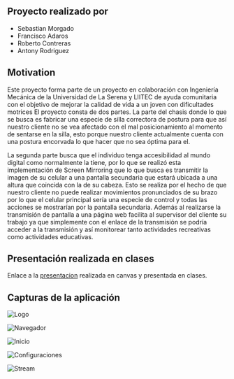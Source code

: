 ## Proyecto realizado por
- Sebastian Morgado
- Francisco Adaros
- Roberto Contreras
- Antony Rodriguez

## Motivation

Este proyecto forma parte de un proyecto en colaboración con Ingeniería Mecánica de la Universidad de La Serena y LIITEC de ayuda comunitaria con el objetivo de mejorar la calidad de vida a un joven con dificultades motrices
El proyecto consta de dos partes. La parte del chasis donde lo que se busca es fabricar una especie de silla correctora de postura para que así nuestro cliente no se vea afectado con el mal posicionamiento al momento de sentarse en la silla, esto porque nuestro cliente actualmente cuenta con una postura encorvada lo que hacer que no sea óptima para el.

La segunda parte busca que el individuo tenga accesibilidad al mundo digital como normalmente la tiene, por lo que se realizó esta implementación de Screen Mirroring que lo que busca es transmitir la imagen de su celular a una pantalla secundaria que estará ubicada a una altura que coincida con la de su cabeza. Esto se realiza por el hecho de que nuestro cliente no puede realizar movimientos pronunciados de su brazo por lo que el celular principal sería una especie de control y todas las acciones se mostrarían por la pantalla secundaria. Además al realizarse la transmisión de pantalla a una página web facilita al supervisor del cliente su trabajo ya que simplemente con el enlace de la transmisión se podría acceder a la transmisión y así monitorear tanto actividades recreativas como actividades educativas.

## Presentación realizada en clases
Enlace a la [presentacion](https://www.canva.com/design/DAF0Ky5YVLI/21FboE57nHean24qXfRu3A/edit?utm_content=DAF0Ky5YVLI&utm_campaign=designshare&utm_medium=link2&utm_source=sharebutton) realizada en canvas y presentada en clases.

## Capturas de la aplicación 

![Logo](capturas/captura1.png "Logo")

![Navegador](capturas/captura1.5.png "Navegador")

![Inicio](capturas/captura2.png "Inicio")

![Configuraciones](capturas/captura3.png "Configuraciones")

![Stream](capturas/captura4.png "Stream")


